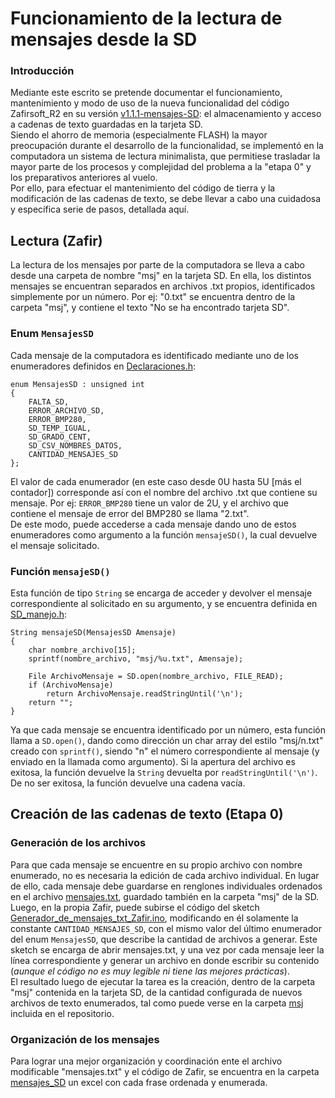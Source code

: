 # Funcionamiento de la lectura de mensajes desde la SD

### Introducción
Mediante este escrito se pretende documentar el funcionamiento, mantenimiento y modo de uso de la nueva funcionalidad del código Zafirsoft_R2 en su versión [v1.1.1-mensajes-SD](https://github.com/Quintana-S-E/Zafirsoft_R2/releases/tag/v1.1.1-mensajes-SD): el almacenamiento y acceso a cadenas de texto guardadas en la tarjeta SD.  
Siendo el ahorro de memoria (especialmente FLASH) la mayor preocupación durante el desarrollo de la funcionalidad, se implementó en la computadora un sistema de lectura minimalista, que permitiese trasladar la mayor parte de los procesos y complejidad del problema a la "etapa 0" y los preparativos anteriores al vuelo.  
Por ello, para efectuar el mantenimiento del código de tierra y la modificación de las cadenas de texto, se debe llevar a cabo una cuidadosa y específica serie de pasos, detallada aquí.

## Lectura (Zafir)
La lectura de los mensajes por parte de la computadora se lleva a cabo desde una carpeta de nombre "msj" en la tarjeta SD. En ella, los distintos mensajes se encuentran separados en archivos .txt propios, identificados simplemente por un número. Por ej: "0.txt" se encuentra dentro de la carpeta "msj", y contiene el texto "No se ha encontrado tarjeta SD".

### Enum `MensajesSD`
Cada mensaje de la computadora es identificado mediante uno de los enumeradores definidos en [Declaraciones.h](https://github.com/Quintana-S-E/Zafirsoft_R2/blob/8f13b2e4816df921160812402d2953c4189182b5/Declaraciones.h#L48):  
```
enum MensajesSD : unsigned int
{
	FALTA_SD,
	ERROR_ARCHIVO_SD,
	ERROR_BMP280,
	SD_TEMP_IGUAL,
	SD_GRADO_CENT,
	SD_CSV_NOMBRES_DATOS,
	CANTIDAD_MENSAJES_SD
};
```
El valor de cada enumerador (en este caso desde 0U hasta 5U [más el contador]) corresponde así con el nombre del archivo .txt que contiene su mensaje. Por ej: `ERROR_BMP280` tiene un valor de 2U, y el archivo que contiene el mensaje de error del BMP280 se llama "2.txt".  
De este modo, puede accederse a cada mensaje dando uno de estos enumeradores como argumento a la función `mensajeSD()`, la cual devuelve el mensaje solicitado.

### Función `mensajeSD()`
Esta función de tipo `String` se encarga de acceder y devolver el mensaje correspondiente al solicitado en su argumento, y se encuentra definida en [SD_manejo.h](https://github.com/Quintana-S-E/Zafirsoft_R2/blob/8f13b2e4816df921160812402d2953c4189182b5/SD_manejo.h#L26):
```
String mensajeSD(MensajesSD Amensaje)
{
	char nombre_archivo[15];
	sprintf(nombre_archivo, "msj/%u.txt", Amensaje);

	File ArchivoMensaje = SD.open(nombre_archivo, FILE_READ);
	if (ArchivoMensaje)
		return ArchivoMensaje.readStringUntil('\n');
	return "";
}
```
Ya que cada mensaje se encuentra identificado por un número, esta función llama a `SD.open()`, dando como dirección un char array del estilo "msj/n.txt" creado con `sprintf()`, siendo "n" el número correspondiente al mensaje (y enviado en la llamada como argumento). Si la apertura del archivo es exitosa, la función devuelve la `String` devuelta por `readStringUntil('\n')`. De no ser exitosa, la función devuelve una cadena vacía.

## Creación de las cadenas de texto (Etapa 0)
### Generación de los archivos
Para que cada mensaje se encuentre en su propio archivo con nombre enumerado, no es necesaria la edición de cada archivo individual. En lugar de ello, cada mensaje debe guardarse en renglones individuales ordenados en el archivo [mensajes.txt](https://github.com/Quintana-S-E/Zafirsoft_R2/blob/v1.1.1-mensajes-SD/mensajes_SD/msj/mensajes.txt), guardado también en la carpeta "msj" de la SD.  
Luego, en la propia Zafir, puede subirse el código del sketch [Generador_de_mensajes_txt_Zafir.ino](https://github.com/Quintana-S-E/Zafirsoft_R2/blob/v1.1.1-mensajes-SD/mensajes_SD/Generador_de_mensajes_txt_Zafir/Generador_de_mensajes_txt_Zafir.ino), modificando en él solamente la constante `CANTIDAD_MENSAJES_SD`, con el mismo valor del último enumerador del enum `MensajesSD`, que describe la cantidad de archivos a generar.
Este sketch se encarga de abrir mensajes.txt, y una vez por cada mensaje leer la línea correspondiente y generar un archivo en donde escribir su contenido (_aunque el código no es muy legible ni tiene las mejores prácticas_).  
El resultado luego de ejecutar la tarea es la creación, dentro de la carpeta "msj" contenida en la tarjeta SD, de la cantidad configurada de nuevos archivos de texto enumerados, tal como puede verse en la carpeta [msj](https://github.com/Quintana-S-E/Zafirsoft_R2/tree/v1.1.1-mensajes-SD/mensajes_SD/msj) incluida en el repositorio. 

### Organización de los mensajes
Para lograr una mejor organización y coordinación ente el archivo modificable "mensajes.txt" y el código de Zafir, se encuentra en la carpeta [mensajes_SD](https://github.com/Quintana-S-E/Zafirsoft_R2/tree/v1.1.1-mensajes-SD/mensajes_SD) un excel con cada frase ordenada y enumerada.
